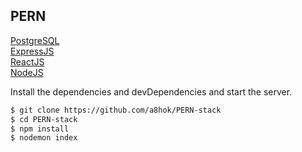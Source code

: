 ## PERN

[PostgreSQL](https://www.postgresql.org/)\
[ExpressJS](https://expressjs.com/)\
[ReactJS](https://reactjs.org/)\
[NodeJS](https://nodejs.org/en/)

Install the dependencies and devDependencies and start the server.

```sh
$ git clone https://github.com/a8hok/PERN-stack
$ cd PERN-stack
$ npm install
$ nodemon index
```
